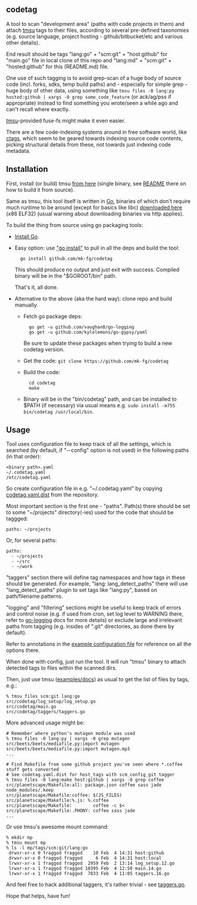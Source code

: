 codetag
--------------------

A tool to scan "development area" (paths with code projects in them) and attach
[tmsu](http://tmsu.org/) tags to their files, according to several pre-defined
taxonomies (e.g. source language, project hosting - github/bitbucket/etc and
various other details).

End result should be tags "lang:go" + "scm:git" + "host:github" for "main.go"
file in local clone of this repo and "lang:md" + "scm:git" + "hosted:github" for
this (README.md) file.

One use of such tagging is to avoid grep-scan of a huge body of source code
(incl. forks, sdks, temp build paths) and - especially for simple grep - huge
body of other data, using something like `tmsu files -0 lang:py hosted:github |
xargs -0 grep some_code_feature` (or ack/ag/pss if appropriate) instead to find
something you wrote/seen a while ago and can't recall where exactly.

[tmsu](http://tmsu.org/)-provided fuse-fs might make it even easier.

There are a few code-indexing systems around in free software world, like
[ctags](http://ctags.sourceforge.net/), which seem to be geared towards indexing
source code contents, picking structural details from these, not towards just
indexing code metadata.


Installation
--------------------

First, install (or build) tmsu [from here](http://tmsu.org/) (single binary, see
[README](https://bitbucket.org/oniony/tmsu/) there on how to build it from
source).

Same as tmsu, this tool itself is written in [Go](http://golang.org/), binaries
of which don't require much runtime to be around (except for basics like libc)
[downloaded here](http://fraggod.net/static/code/codetag) (x86 ELF32) (usual
warning about downloading binaries via http applies).

To build the thing from source using go packaging tools:

* [Install Go](http://www.golang.org/).

* Easy option: use
	["go install"](https://golang.org/cmd/go/#hdr-Compile_and_install_packages_and_dependencies)
	to pull in all the deps and build the tool:

		go install github.com/mk-fg/codetag

	This should produce no output and just exit with success.
	Compiled binary will be in the "$GOROOT/bin" path.

	That's it, all done.


* Alternative to the above (aka the hard way): clone repo and build manually.

	* Fetch go package deps:

			go get -u github.com/vaughan0/go-logging
			go get -u github.com/kylelemons/go-gypsy/yaml

		Be sure to update these packages when trying to build a new codetag version.

	* Get the code: `git clone https://github.com/mk-fg/codetag`

	* Build the code:

			cd codetag
			make

	* Binary will be in the "bin/codetag" path, and can be installed to $PATH (if
		necessary) via usual means e.g. `sudo install -m755 bin/codetag
		/usr/local/bin`.


Usage
--------------------

Tool uses configuration file to keep track of all the settings, which is
searched (by default, if "--config" option is not used) in the following paths
(in that order):

	<binary path>.yaml
	~/.codetag.yaml
	/etc/codetag.yaml

So create configuration file in e.g. "~/.codetag.yaml" by copying
[codetag.yaml.dist](https://github.com/mk-fg/codetag/blob/master/codetag.yaml.dist)
from the repository.

Most important section is the first one - "paths".
Path(s) there should be set to some "~/projects" directory(-ies) used for the
code that should be taggged:

	paths: ~/projects

Or, for several paths:

	paths:
	  - ~/projects
	  - ~/src
	  - ~/work

"taggers" section there will define tag namespaces and how tags in these should
be generated.
For example, "lang: lang_detect_paths" there will use "lang_detect_paths" plugin
to set tags like "lang:py", based on path/filename patterns.

"logging" and "filtering" sections might be useful to keep track of errors and
control noise (e.g. if used from cron, set log level to WARNING there, refer to
[go-logging](https://github.com/vaughan0/go-logging) docs for more details) or
exclude large and irrelevant paths from tagging (e.g. insides of ".git"
directories, as done there by default).

Refer to annotations in the [example configuration
file](https://github.com/mk-fg/codetag/blob/master/codetag.yaml.dist) for
reference on all the options there.

When done with config, just run the tool.
It will run "tmsu" binary to attach detected tags to files within the scanned dirs.

Then, just use tmsu ([examples/docs](http://tmsu.org/)) as usual to get the list
of files by tags, e.g.:

	% tmsu files scm:git lang:go
	src/codetag/log_setup/log_setup.go
	src/codetag/main.go
	src/codetag/taggers/taggers.go

More advanced usage might be:

	# Remember where python's mutagen module was used
	% tmsu files -0 lang:py | xargs -0 grep mutagen
	src/beets/beets/mediafile.py:import mutagen
	src/beets/beets/mediafile.py:import mutagen.mp3
	...

	# Find Makefile from some github project you've seen where *.coffee stuff gets converted
	# See codetag.yaml.dist for host_tags with scm_config_git tagger
	% tmsu files -0 lang:make host:github | xargs -0 grep coffee
	src/planetscape/Makefile:all: package.json coffee sass jade node_modules/.keep
	src/planetscape/Makefile:coffee: $(JS_FILES)
	src/planetscape/Makefile:%.js: %.coffee
	src/planetscape/Makefile:        coffee -c $<
	src/planetscape/Makefile:.PHONY: coffee sass jade
	...

Or use tmsu's awesome mount command:

	% mkdir mp
	% tmsu mount mp
	% ls -l mp/tags/scm:git/lang:go
	 drwxr-xr-x 0 fraggod fraggod    10 Feb  4 14:31 host:github
	 drwxr-xr-x 0 fraggod fraggod     6 Feb  4 14:31 host:local
	 lrwxr-xr-x 1 fraggod fraggod  2959 Feb  2 13:14 log_setup.12.go
	 lrwxr-xr-x 1 fraggod fraggod 10395 Feb  4 12:50 main.14.go
	 lrwxr-xr-x 1 fraggod fraggod  7833 Feb  4 11:05 taggers.16.go

And feel free to hack additional taggers, it's rather trivial - see
[taggers.go](https://github.com/mk-fg/codetag/blob/master/src/codetag/taggers/taggers.go).

Hope that helps, have fun!
